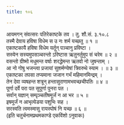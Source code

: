 ```yaml
---
title: १०६

---
```

आयमगन् संवत्सरः पतिरेकाष्टके तव । तु. शौ.सं. ३.१०.८  
तस्मै देवाय हविषा विधेम स उ नः शर्म यच्छतु ॥ १ ॥  
एकाष्टकायै हविषा विधेम यर्तून् पञ्चानु प्रविष्टा ।  
सस्येन सस्यमुपसञ्चरन्तो ऽरिष्टास ऋतुनर्तुमुप सं चरेम ॥ २ ॥  
वसन्तो ग्रीष्मो मधुमन्त वर्षाः शरद्धेमन्त ऋतवो नो जुषन्ताम् ।  
आ नो गोषु भजन्त्वा प्रजायां सुशर्मण्येषां त्रिवरुथे स्याम । ॥ ३ ॥  
एकाष्टका तपसा तप्यमाना जजान गर्भं महिमानमिन्द्रम् ।  
तेन देवा व्यषहन्त शत्रून् हन्तासुराणामभवच्छचीपतिः ॥ ४ ॥  
पूर्णा दर्वे परा पत सुपूर्णा पुनरा पत ।  
सर्वान् यज्ञान् सम्पृञ्चतीषमूर्जं न आ भर ॥ ५ ॥  
इषमूर्जं न आभृत्येडया पशुभिः सह ।  
सरस्वति त्वमस्मासु रायस्पोषं नि यच्छ ॥ ६ ॥  
(इति चतुर्चनामप्रथमकाण्डे एकविंशो ऽनुवाकः)  